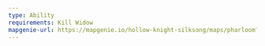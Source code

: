 ```yaml
---
type: Ability
requirements: Kill Widow
mapgenie-url: https://mapgenie.io/hollow-knight-silksong/maps/pharloom?locationIds=478199
---
```

